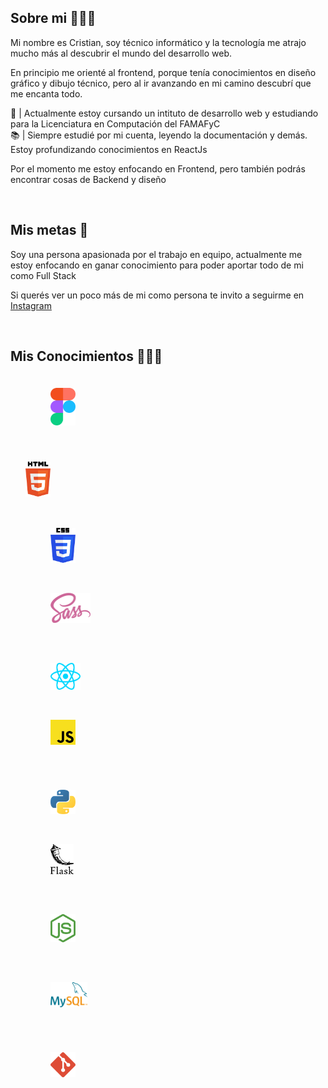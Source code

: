 <!DOCTYPE html>
<html>
<head>
  <meta charset="UTF-8">
  <meta http-equiv="X-UA-Compatible" content="IE=edge">
  <meta name="viewport" content="width=device-width, initial-scale=1.0">
</head>
<body>

  <section id="sobre-mi">
    <h1>Sobre mi 🙆🏽‍♂️</h1>
    <p>Mi nombre es Cristian, soy técnico informático y la tecnología me atrajo mucho más al descubrir el mundo del desarrollo web.</p>
    <p>En principio me orienté al frontend, porque tenía conocimientos en diseño gráfico y dibujo técnico, pero al ir avanzando en mi camino descubrí que me encanta todo.</p>
    <p>
      📙 | Actualmente estoy cursando un intituto de desarrollo web y estudiando para la Licenciatura en Computación del FAMAFyC
      <br />
      📚 | Siempre estudié por mi cuenta, leyendo la documentación y demás. Estoy profundizando conocimientos en ReactJs
    </p>
    <p>Por el momento me estoy enfocando en Frontend, pero también podrás encontrar cosas de Backend y diseño</p>
  </section>

  <br />

  <section id="mis-metas">
    <h2>Mis metas 🎯</h2>
    <p>Soy una persona apasionada por el trabajo en equipo, actualmente me estoy enfocando en ganar conocimiento para poder aportar todo de mi como Full Stack</p>
    <p>Si querés ver un poco más de mi como persona te invito a seguirme en <a href="https://www.instagram.com/crisg.sosa/" alt="perfil de instagram">Instagram</a></p>
  </section>

  <br />

  <h2>Mis Conocimientos 👨🏽‍🎓</h2>

  <div id="design" style="margin: 24px 0 0 24px; display: flex; flex-direction: column; gap: 8px;">
    <figure>  
      <img src="./icons/figma-logo.svg" width="40px">
    </figure>
  </div>
    <br />
  <div id="frontend" style="margin: 24px 0 0 24px; display: flex; flex-direction: column; gap: 8px;">
    <figure style="margin: 0 24px 0 0">
      <img src="./icons/html-logo.svg" width="40px">
    </figure>
      <br />
    <figure>
      <img src="./icons/css-logo.svg" width="40px" style="margin-right: 8px">
        <figure><img width="16px" /></figure>
      <img src="./icons/sass-logo.svg" height="48px">
    </figure>
      <br />
    <figure>
      <img src="./icons/reactjs-logo.svg" width="48px" >
      <figure><img width="16px" /></figure>
      <img src="./icons/javascript-logo.svg" width="40px" style="margin-right: 8px">
    </figure>
  </div>
    <br />
  <div id="backend" style="margin: 24px 0 0 24px; display: flex; flex-direction: column; gap: 8px;">
    <figure>
      <img src="./icons/python-logo.svg" width="40px" style="margin-right: 16px">
        <figure><img width="16px" /></figure>
      <img src="./icons/flask-logo.svg" height="48px">
    </figure>
      <br />
    <figure>
      <img src="./icons/nodejs-logo.svg" width="40px">
    </figure>
      <br />
    <figure>
      <img src="./icons/mysql-logo.svg" height="40px">
    </figure>
  </div>
    <br />
  <div id="otros" style="margin: 24px 0 0 24px; display: flex; flex-direction: column; gap: 8px;">
    <figure>  
      <img src="./icons/git-logo.svg" width="40px">
    </figure>
  </div>
</body>
